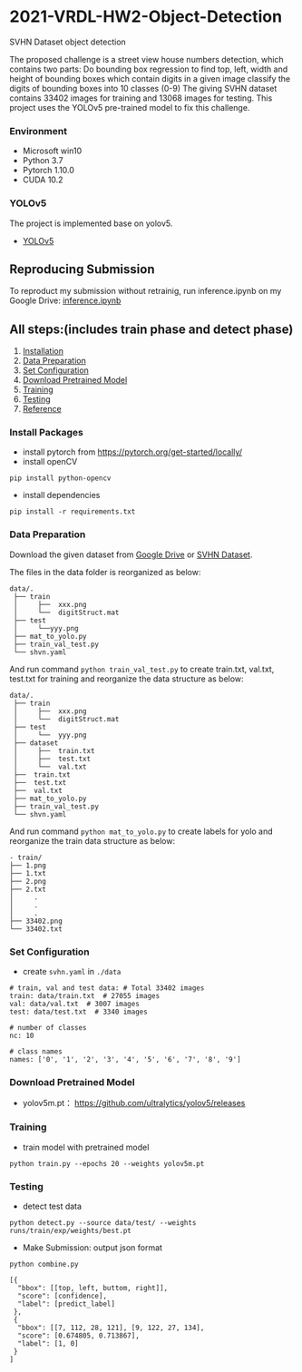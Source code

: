 # 2021-VRDL-HW2-Object-Detection
SVHN Dataset object detection

The proposed challenge is a street view house numbers detection, which contains two parts:
Do bounding box regression to find top, left, width and height of bounding boxes which contain digits in a given image
classify the digits of bounding boxes into 10 classes (0-9)
The giving SVHN dataset contains 33402 images for training and 13068 images for testing. This project uses the YOLOv5 pre-trained model to fix this challenge.

### Environment
- Microsoft win10
- Python 3.7
- Pytorch 1.10.0
- CUDA 10.2

### YOLOv5
The project is implemented base on yolov5.
- [YOLOv5](https://github.com/ultralytics/yolov5)

## Reproducing Submission
To reproduct my submission without retrainig, run inference.ipynb on my Google Drive:
[inference.ipynb](https://drive.google.com/file/d/14IUxba_Tjaw3teusvljHuXGmZ8rEvH1a/view?usp=sharing)

## All steps:(includes train phase and detect phase)
1. [Installation](#install-packages)
2. [Data Preparation](#data-preparation)
3. [Set Configuration](#set-configuration)
4. [Download Pretrained Model](#download-pretrained-model)
5. [Training](#training)
6. [Testing](#testing)
7. [Reference](#reference)

### Install Packages
- install pytorch from https://pytorch.org/get-started/locally/
- install openCV
```
pip install python-opencv
```
- install dependencies
```
pip install -r requirements.txt
```

### Data Preparation
Download the given dataset from [Google Drive](https://drive.google.com/drive/folders/1aRWnNvirWHXXXpPPfcWlHQuzGJdXagoc) or [SVHN Dataset](http://ufldl.stanford.edu/housenumbers/).

The files in the data folder is reorganized as below:
```
data/.
 ├── train
 │     ├──  xxx.png
 │     └──  digitStruct.mat
 ├── test
 │     └──yyy.png
 ├── mat_to_yolo.py
 ├── train_val_test.py
 └── shvn.yaml
```


And run command `python train_val_test.py` to create train.txt, val.txt, test.txt for training and reorganize the  data structure as below:
```
data/.
 ├── train
 │     ├──  xxx.png
 │     └──  digitStruct.mat
 ├── test
 │     └──  yyy.png
 ├── dataset
 │     ├──  train.txt
 │     ├──  test.txt
 │     └──  val.txt
 ├──  train.txt
 ├──  test.txt
 ├──  val.txt
 ├── mat_to_yolo.py
 ├── train_val_test.py
 └── shvn.yaml
```


And run command `python mat_to_yolo.py` to create labels for yolo and reorganize the train data structure as below:
```
- train/
├── 1.png
├── 1.txt
├── 2.png
├── 2.txt
│     .
│     .
│     .
├── 33402.png
└── 33402.txt
```
### Set Configuration
- create `svhn.yaml` in `./data`
```
# train, val and test data: # Total 33402 images
train: data/train.txt  # 27055 images
val: data/val.txt  # 3007 images
test: data/test.txt  # 3340 images

# number of classes
nc: 10

# class names
names: ['0', '1', '2', '3', '4', '5', '6', '7', '8', '9']
```

### Download Pretrained Model
- yolov5m.pt： https://github.com/ultralytics/yolov5/releases

### Training
- train model with pretrained model
```
python train.py --epochs 20 --weights yolov5m.pt
```
### Testing
- detect test data
```
python detect.py --source data/test/ --weights runs/train/exp/weights/best.pt
```

- Make Submission: output json format
```
python combine.py
```
```
[{
  "bbox": [[top, left, buttom, right]],
  "score": [confidence],
  "label": [predict_label]
 }, 
 {
  "bbox": [[7, 112, 28, 121], [9, 122, 27, 134],
  "score": [0.674805, 0.713867],
  "label": [1, 0]
 }
]
```
